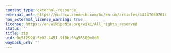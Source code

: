 ```yaml
---
content_type: external-resource
external_url: https://mitocw.zendesk.com/hc/en-us/articles/4414765070107-Overview-of-Technical-Requirements#zip
has_external_license_warning: true
license: https://en.wikipedia.org/wiki/All_rights_reserved
status: ''
title: zip
uid: 9c5f2920-5e02-4451-9f8b-53a56580e8d0
wayback_url: ''
---
```

